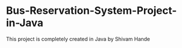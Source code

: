 # Bus-Reservation-System-Project-in-Java
This project is completely created in Java by Shivam Hande 

